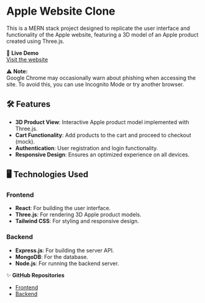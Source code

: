 # Apple Website Clone

This is a MERN stack project designed to replicate the user interface and functionality of the Apple website, featuring a 3D model of an Apple product created using Three.js.

🔗 **Live Demo**  
[Visit the website](https://vercel.com/konstantinos-gerogiannis-projects/apple-website-clone)  

⚠️ **Note:**  
Google Chrome may occasionally warn about phishing when accessing the site. To avoid this, you can use Incognito Mode or try another browser.

## 🛠️ Features
- **3D Product View**: Interactive Apple product model implemented with Three.js.  
- **Cart Functionality**: Add products to the cart and proceed to checkout (mock).  
- **Authentication**: User registration and login functionality.  
- **Responsive Design**: Ensures an optimized experience on all devices.  

## 🖥️ Technologies Used
### Frontend
- **React**: For building the user interface.  
- **Three.js**: For rendering 3D Apple product models.  
- **Tailwind CSS**: For styling and responsive design.  

### Backend
- **Express.js**: For building the server API.  
- **MongoDB**: For the database.  
- **Node.js**: For running the backend server.  

✨ **GitHub Repositories**  
- [Frontend](https://github.com/kostger/apple-website-clone)  
- [Backend](https://github.com/kostger/apple-clone-server)
